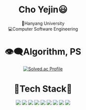 <div align="center">
      
 # Cho Yejin😃
      
🏢Hanyang University<br />
💻Computer Software Engineering
      
      
# 👁‍🗨Algorithm, PS

[![Solved.ac Profile](http://mazassumnida.wtf/api/v2/generate_badge?boj=choyj427)](https://solved.ac/choyj427/)

# 🔨Tech Stack🔨

<img src="https://img.shields.io/badge/C++-00599C?style=flat-square&logo=C%2B%2B&logoColor=white"/>
<img src="https://img.shields.io/badge/python-3670A0?style=flat-square&logo=python&logoColor=ffdd54"/>
<img src="https://img.shields.io/badge/Java-ED8B00?style=flat-square&logo=openjdk&logoColor=white"/>
<img src="https://img.shields.io/badge/Javascript-F7DF1E?style=flat-square&logo=javascript&logoColor=white" />
<img src="https://img.shields.io/badge/React-61DAFB?style=flat-square&logo=React&logoColor=white"/>
<img src="https://img.shields.io/badge/Node-339933?style=flat-square&logo=Node.js&logoColor=white"/>
<img src="https://img.shields.io/badge/Swift-F05138?style=flat-square&logo=Swift&logoColor=white"/>
<img src="https://img.shields.io/badge/SpringBoot-6DB33F?style=flat-square&logo=Spring&logoColor=white"/>
<img src="https://img.shields.io/badge/-Unity-%23444444?logo=Unity"/>
</div>
